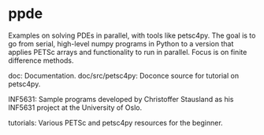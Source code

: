 ppde
====

Examples on solving PDEs in parallel, with tools like petsc4py.
The goal is to go from serial, high-level numpy programs in Python
to a version that applies PETSc arrays and functionality to run
in parallel. Focus is on finite difference methods.

doc: Documentation.
doc/src/petsc4py: Doconce source for tutorial on petsc4py.

INF5631: Sample programs developed by Christoffer Stausland as his
INF5631 project at the University of Oslo.

tutorials: Various PETSc and petsc4py resources for the beginner.
